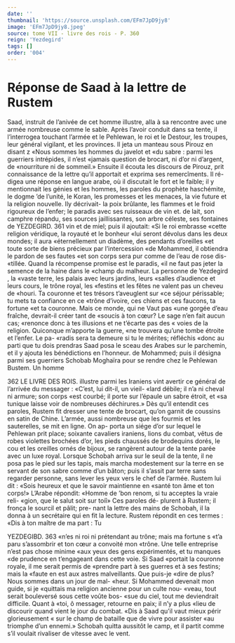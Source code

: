 ```yaml
---
date: ''
thumbnail: 'https://source.unsplash.com/EFm7JpD9jy8'
image: 'EFm7JpD9jy8.jpeg'
source: tome VII - livre des rois - P. 360
reign: 'Yezdegird'
tags: []
order: '004'
---
```


# Réponse de Saad à la lettre de Rustem

Saad, instruit de l’anivée de cet homme illustre,
alla à sa rencontre avec une armée nombreuse comme le sable. Après l’avoir conduit dans sa tente,
il l’interrogea touchant l’armée et le Pehlewan, le roi
et le Destour, les troupes, leur général vigilant, et
les provinces. Il jeta un manteau sous Pirouz en disant z «Nous sommes les hommes du javelot et «du sabre : parmi les guerriers intrépides, il n’est
«jamais question de brocart, ni d’or ni d’argent, de
«nourriture ni de sommeil.» Ensuite il écouta les
discours de Pirouz, prit connaissance de la lettre qu’il apportait et exprima ses remercîments. Il ré-
digea une réponse en langue arabe, où il discutait
le fort et le faible; il y mentionnait les génies et les hommes, les paroles du prophète haschémite, le dogme ’de l’unité, le Koran, les promesses et les menaces, la vie future et la religion nouvelle. Ily décrivait- la poix brûlante, les flammes et le froid rigoureux de l’enfer; le paradis avec ses ruisseaux
de vin et. de lait, son camphre répandu, ses sources jaillissantes, son arbre céleste, ses fontaines de
YEZDEGIRD. 361 vin et de miel; puis il ajoutait: «Si le roi embrasse
«cette religion véridique, la royauté et le bonheur
«lui seront dévolus dans les deux mondes; il aura «éternellement un diadème, des pendants d’oreilles
«et toute sorte de biens précieux par l’intercession
«de Mohammed, il obtiendra le pardon de ses fautes «et son corps sera pur comme de l’eau de rose dis- «tillée. Quand la récompense promise est le paradis,
«il ne faut pas jeter la semence de la haine dans le
«champ du malheur. La personne de Yezdegird , la
«vaste terre, les palais avec leurs jardins, leurs «salles d’audience et leurs cours, le trône royal, les
«festins et les fêtes ne valent pas un cheveu de «houri. Ta couronne et tes trésors t’aveuglent sur
«ce séjour périssable; tu mets ta confiance en ce «trône d’ivoire, ces chiens et ces faucons, ta fortune
«et ta couronne. Mais ce monde, qui ne Vaut pas «une gorgée d’eau fraîche, devrait-il créer tant de
«soucis à ton cœur? Le sage n’en fait aucun cas; «renonce donc à tes illusions et ne t’écarte pas des
« voies de la religion. Quiconque m’apporte la guerre,
«ne trouvera qu’une tombe étroite et l’enfer. Le pa-
«radis sera ta demeure si tu le mérites; réfléchis
«donc au parti que tu dois prendras Saad posa le sceau des Arabes sur le parchemin, et il y ajouta les bénédictions en l’honneur. de Mohammed; puis
il désigna parmi ses guerriers Schobab Moghaïra pour se rendre chez le Pehlewan Bustem. Un homme

362 LE LIVRE DES ROIS.
illustre parmi les Iraniens vint avertir ce général de l’arrivée du messager : «C’est, lui dit-il, un vieil-
«lard débile; il n’a ni cheval ni armure; son corps
«est courbé; il porte sur l’épaule un sabre étroit, et
«sa tunique laisse voir de nombreuses déchirures.»
Dès qu’il entendit ces paroles, Rustem fit dresser
une tente de brocart, qu’on garnit de coussins en satin de Chine. L’armée, aussi nombreuse que les fourmis et les sauterelles, se mit en ligne. On ap- porta un siége d’or sur lequel le Pehlewan prit place; soixante cavaliers iraniens, lions du combat, vêtus de robes violettes brochées d’or, les pieds chaussés de brodequins dorés, le cou et les oreilles ornés de bijoux, se rangèrent autour de la tente parée avec un luxe royal. Lorsque Schobah arriva sur le seuil de la tente, il ne posa pas le pied sur les tapis, mais marcha modestement sur la terre en se servant de son sabre comme d’un bâton; puis il s’assit par terre sans regarder personne, sans lever
les yeux vers le chef de l’armée. Rustem lui
dit : «Sois heureux et que le savoir maintienne en «santé ton âme et ton corps!» L’Arabe répondit:
«Homme de ’bon renom, si tu acceptes la vraie reli- «gion, que le salut soit sur toiî» Ces paroles dé-
plurent à Rustem; il fronça le sourcil et pâlit; pre-
nant la lettre des mains de Schobah, il la donna à un secrétaire qui en fit la lecture. Rustem répondit
en ces termes : «Dis à ton maître de ma part : Tu

YEZDEGIBD. 363 «n’es ni roi ni prétendant au trône; mais ma fortune s
«t’a paru s’assombrir et ton cœur a convoité mon
«trône. Une telle entreprise n’est pas chose minime «aux yeux des gens expérimentés, et tu manques
«de prudence en t’engageant dans cette voie. Si Saad «portait la couronne royale, il me serait permis de «prendre part à ses guerres et à ses festins; mais la «faute en est aux astres malveillants. Que puis-je «dire de plus? Nous sommes dans un jour de mal- «heur. Si Mohammed devenait mon guide, si je «quittais ma religion ancienne pour un culte nou- «veau, tout serait bouleversé sous cette voûte bos- «sue du ciel, tout me deviendrait difficile. Quant à «toi, ô messager, retourne en paix; il n’y a plus «lieu de discourir quand vient le jour du combat. «Dis à Saad qu’il vaut mieux périr glorieusement
« sur le champ de bataille que de vivre pour assister «au triomphe d’un ennemi.»
Schobah quitta aussitôt le camp, et il partit comme s’il voulait rivaliser de vitesse avec le vent.

